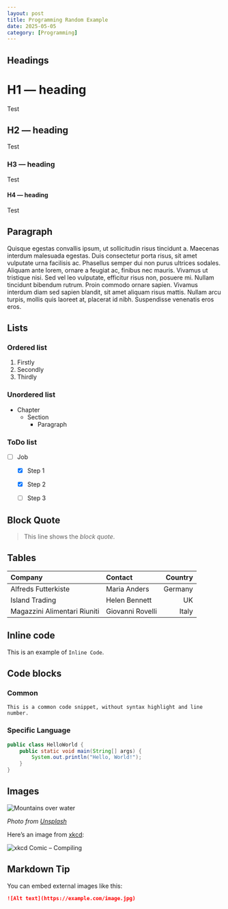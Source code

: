 ```yaml
---
layout: post
title: Programming Random Example
date: 2025-05-05
category: [Programming]
---
```


## Headings

# H1 — heading
Test

## H2 — heading
Test

### H3 — heading
Test

#### H4 — heading
Test

## Paragraph

Quisque egestas convallis ipsum, ut sollicitudin risus tincidunt a. Maecenas interdum malesuada egestas. Duis consectetur porta risus, sit amet vulputate urna facilisis ac. Phasellus semper dui non purus ultrices sodales. Aliquam ante lorem, ornare a feugiat ac, finibus nec mauris. Vivamus ut tristique nisi. Sed vel leo vulputate, efficitur risus non, posuere mi. Nullam tincidunt bibendum rutrum. Proin commodo ornare sapien. Vivamus interdum diam sed sapien blandit, sit amet aliquam risus mattis. Nullam arcu turpis, mollis quis laoreet at, placerat id nibh. Suspendisse venenatis eros eros.

## Lists

### Ordered list

1. Firstly
2. Secondly
3. Thirdly

### Unordered list

- Chapter
  - Section
    - Paragraph

### ToDo list

- [ ] Job
  - [x] Step 1
  - [x] Step 2
  - [ ] Step 3


## Block Quote

> This line shows the _block quote_.


## Tables

| Company                      | Contact          | Country |
| :--------------------------- | :--------------- | ------: |
| Alfreds Futterkiste          | Maria Anders     | Germany |
| Island Trading               | Helen Bennett    |      UK |
| Magazzini Alimentari Riuniti | Giovanni Rovelli |   Italy |

## Inline code

This is an example of `Inline Code`.


## Code blocks

### Common

```text
This is a common code snippet, without syntax highlight and line number.
```

### Specific Language

```java
public class HelloWorld {
    public static void main(String[] args) {
        System.out.println("Hello, World!");
    }
}
```

## Images
![Mountains over water](https://images.unsplash.com/photo-1506744038136-46273834b3fb?auto=format&fit=crop&w=800&q=80)

*Photo from [Unsplash](https://unsplash.com)*


Here’s an image from [xkcd](https://xkcd.com):

![xkcd Comic – Compiling](https://imgs.xkcd.com/comics/compiling.png)


## Markdown Tip

You can embed external images like this:

```markdown
![Alt text](https://example.com/image.jpg)
```
